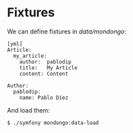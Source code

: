 Fixtures
========

We can define fixtures in *data/mondongo*:

    [yml]
    Article:
      my_article:
        author:  pablodip
        title:   My Article
        content: Content

    Author:
      pablodip:
        name: Pablo Díez

And load them:

    $ ./symfony mondongo:data-load
